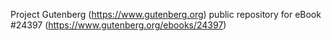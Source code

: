 Project Gutenberg (https://www.gutenberg.org) public repository for eBook #24397 (https://www.gutenberg.org/ebooks/24397)
